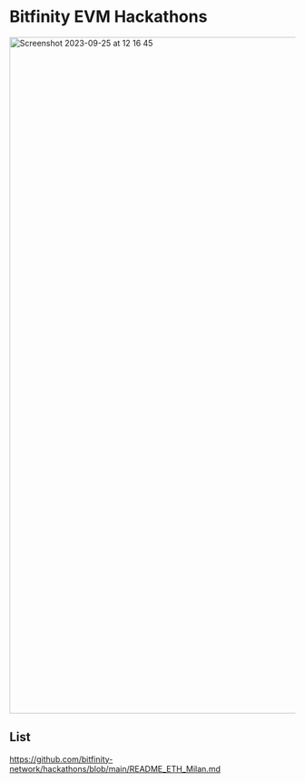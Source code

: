 # Bitfinity EVM Hackathons

<img width="1190" alt="Screenshot 2023-09-25 at 12 16 45" src="https://github.com/bitfinity-network/hackathons/assets/25309184/c07dc1df-b930-4458-8325-864c978443b0">

 
## List

https://github.com/bitfinity-network/hackathons/blob/main/README_ETH_Milan.md
